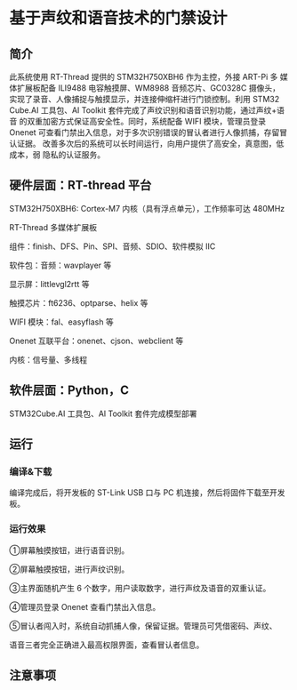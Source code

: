 # 基于声纹和语音技术的门禁设计

## 简介

此系统使用 RT-Thread 提供的 STM32H750XBH6 作为主控，外接 ART-Pi 多
媒体扩展板配备 ILI9488 电容触摸屏、WM8988 音频芯片、GC0328C 摄像头，
实现了录音、人像捕捉与触摸显示，并连接伸缩杆进行门锁控制。利用 STM32
Cube.AI 工具包、AI Toolkit 套件完成了声纹识别和语音识别功能，通过声纹+语音
的双重加密方式保证高安全性。同时，系统配备 WIFI 模块，管理员登录 Onenet
可查看门禁出入信息，对于多次识别错误的冒认者进行人像抓捕，存留冒认证据。
改善多次后的系统可以长时间运行，向用户提供了高安全，真意图，低成本，弱
隐私的认证服务。

## 硬件层面：RT-thread 平台

   STM32H750XBH6: Cortex-M7 内核（具有浮点单元），工作频率可达 480MHz
   
   RT-Thread 多媒体扩展板
   
 组件：finish、DFS、Pin、SPI、音频、SDIO、软件模拟 IIC

 软件包：音频：wavplayer 等

显示屏：littlevgl2rtt 等

触摸芯片：ft6236、optparse、helix 等

WIFI 模块：fal、easyflash 等

Onenet 互联平台：onenet、cjson、webclient 等

 内核：信号量、多线程

## 软件层面：Python，C

STM32Cube.AI 工具包、AI Toolkit 套件完成模型部署
	
## 运行
### 编译&下载

编译完成后，将开发板的 ST-Link USB 口与 PC 机连接，然后将固件下载至开发板。

### 运行效果

①屏幕触摸按钮，进行语音识别。

②屏幕触摸按钮，进行声纹识别。

③主界面随机产生 6 个数字，用户读取数字，进行声纹及语音的双重认证。

④管理员登录 Onenet 查看门禁出入信息。

⑤冒认者闯入时，系统自动抓捕人像，保留证据。管理员可凭借密码、声纹、

语音三者完全正确进入最高权限界面，查看冒认者信息。

## 注意事项


